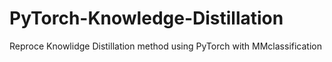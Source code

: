 # PyTorch-Knowledge-Distillation
Reproce Knowlidge Distillation method using PyTorch with MMclassification
